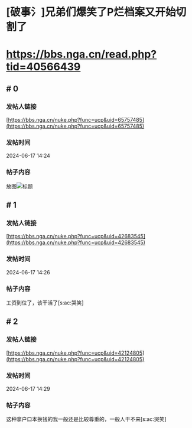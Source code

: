 # [破事氵]兄弟们爆笑了P烂档案又开始切割了
# https://bbs.nga.cn/read.php?tid=40566439

## \# 0
### 发帖人链接
[https://bbs.nga.cn/nuke.php?func=ucp&uid=65757485](https://bbs.nga.cn/nuke.php?func=ucp&uid=65757485)
### 发帖时间
2024-06-17 14:24
### 帖子内容
放图![标题](https://img.nga.178.com/attachments/mon_202406/17/bwQ19i-5nuiZcT1kShs-13i.jpg)
## \# 1
### 发帖人链接
[https://bbs.nga.cn/nuke.php?func=ucp&uid=42683545](https://bbs.nga.cn/nuke.php?func=ucp&uid=42683545)
### 发帖时间
2024-06-17 14:26
### 帖子内容
工资到位了，该干活了[s:ac:哭笑]
## \# 2
### 发帖人链接
[https://bbs.nga.cn/nuke.php?func=ucp&uid=42124805](https://bbs.nga.cn/nuke.php?func=ucp&uid=42124805)
### 发帖时间
2024-06-17 14:29
### 帖子内容
这种拿户口本换钱的我一般还是比较尊重的，一般人干不来[s:ac:哭笑]
